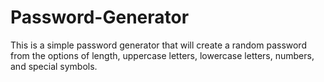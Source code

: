 # Password-Generator
This is a simple password generator that will create a random password from the options of length, uppercase letters, lowercase letters, numbers, and special symbols. 
